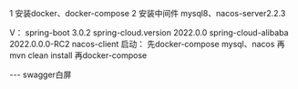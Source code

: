 1 安装docker、docker-compose
2 安装中间件 mysql8、nacos-server2.2.3


V：
spring-boot 3.0.2
spring-cloud.version 2022.0.0
spring-cloud-alibaba 2022.0.0.0-RC2
nacos-client 
启动：
先docker-compose mysql、nacos
再 mvn clean install
再docker-compose

--- swagger白屏